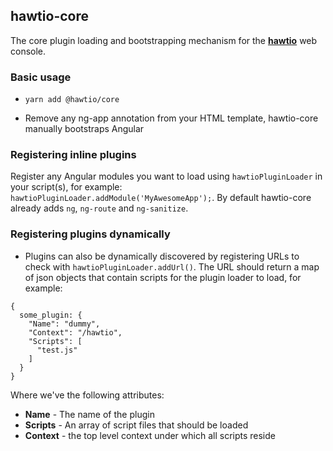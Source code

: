 ## hawtio-core

The core plugin loading and bootstrapping mechanism for the **[hawtio](http://hawt.io)** web console.

### Basic usage
* `yarn add @hawtio/core`

* Remove any ng-app annotation from your HTML template, hawtio-core manually bootstraps Angular

### Registering inline plugins
Register any Angular modules you want to load using `hawtioPluginLoader` in your script(s), for example:  `hawtioPluginLoader.addModule('MyAwesomeApp');`.  By default hawtio-core already adds `ng`, `ng-route` and `ng-sanitize`.


### Registering plugins dynamically
* Plugins can also be dynamically discovered by registering URLs to check with `hawtioPluginLoader.addUrl()`.  The URL should return a map of json objects that contain scripts for the plugin loader to load, for example:

```
{
  some_plugin: {
    "Name": "dummy",
    "Context": "/hawtio",
    "Scripts": [
      "test.js"
    ]
  }
}
```

Where we've the following attributes:

* **Name** - The name of the plugin
* **Scripts** - An array of script files that should be loaded
* **Context** - the top level context under which all scripts reside

